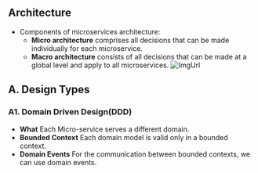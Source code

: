 ## Architecture
  - Components of microservices architecture:
    - **Micro architecture** comprises all decisions that can be made individually for each microservice.
    - **Macro architecture** consists of all decisions that can be made at a global level and apply to all microservices.
![ImgUrl](https://i.ibb.co/9vYXjLz/macro-micro.png)

## A. Design Types
### A1. Domain Driven Design(DDD)
  - **What** Each Micro-service serves a different domain.
  - **Bounded Context** Each domain model is valid only in a bounded context.
  - **Domain Events** For the communication between bounded contexts, we can use domain events.
